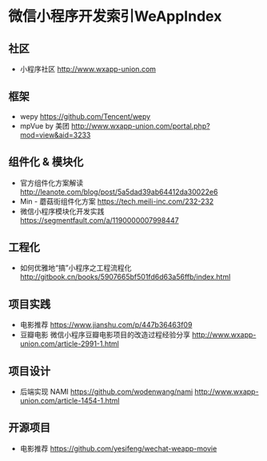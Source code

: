 # 微信小程序开发索引WeAppIndex

## 社区
- 小程序社区 http://www.wxapp-union.com

## 框架
- wepy https://github.com/Tencent/wepy
- mpVue by 美团 http://www.wxapp-union.com/portal.php?mod=view&aid=3233

## 组件化 & 模块化
- 官方组件化方案解读 http://leanote.com/blog/post/5a5dad39ab64412da30022e6
- Min - 蘑菇街组件化方案 https://tech.meili-inc.com/232-232
- 微信小程序模块化开发实践 https://segmentfault.com/a/1190000007998447

## 工程化
- 如何优雅地“搞”小程序之工程流程化 http://gitbook.cn/books/5907665bf501fd6d63a56ffb/index.html

## 项目实践
- 电影推荐 https://www.jianshu.com/p/447b36463f09
- 豆瓣电影 微信小程序豆瓣电影项目的改造过程经验分享 http://www.wxapp-union.com/article-2991-1.html

## 项目设计
- 后端实现 NAMI https://github.com/wodenwang/nami http://www.wxapp-union.com/article-1454-1.html

## 开源项目
- 电影推荐 https://github.com/yesifeng/wechat-weapp-movie
